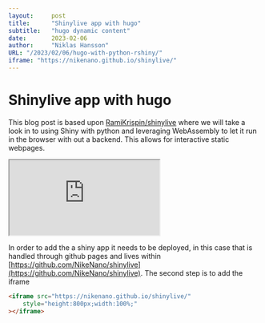```yaml
---
layout:     post 
title:      "Shinylive app with hugo"
subtitle:   "hugo dynamic content"
date:       2023-02-06
author:     "Niklas Hansson"
URL: "/2023/02/06/hugo-with-python-rshiny/"
iframe: "https://nikenano.github.io/shinylive/"
---
```

# Shinylive app with hugo

This blog post is based upon [RamiKrispin/shinylive](https://github.com/RamiKrispin/shinylive) where we will take a look in to using Shiny with python and leveraging WebAssembly to let it run in the browser with out a backend. This allows for interactive static webpages. 

<iframe src="https://nikenano.github.io/shinylive/"
></iframe>

In order to add the a shiny app it needs to be deployed, in this case that is handled through github pages and lives within [https://github.com/NikeNano/shinylive](https://github.com/NikeNano/shinylive). The second step is to add the iframe

```html
<iframe src="https://nikenano.github.io/shinylive/"
    style="height:800px;width:100%;"
></iframe>
```
